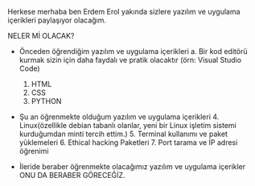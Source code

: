 Herkese merhaba ben Erdem Erol yakında sizlere yazılım ve uygulama içerikleri paylaşıyor olacağım.

NELER Mİ OLACAK?
- Önceden öğrendiğim yazılım ve uygulama içerikleri
  a. Bir kod editörü kurmak sizin için daha faydalı ve pratik olacaktır
  (örn: Visual Studio Code)
  1. HTML
  2. CSS
  3. PYTHON
  
- Şu an öğrenmekte olduğum yazılım ve uygulama içerikleri
  4. Linux(özellikle debian tabanlı olanlar, yeni bir Linux işletim sistemi kurduğumdan minti tercih ettim.)
  5. Terminal kullanımı ve paket yüklemeleri
  6. Ethical hacking Paketleri
  7. Port tarama ve İP adresi öğrenimi

- İleride beraber öğrenmekte olacağımız yazılım ve uygulama içerikler
  ONU DA BERABER GÖRECEĞİZ.
